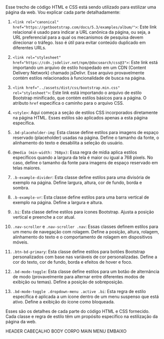 Esse trecho de código HTML e CSS está sendo utilizado para estilizar uma página da web. Vou explicar cada parte detalhadamente:

1. `<link rel="canonical" href="https://getbootstrap.com/docs/5.3/examples/album/">`: Este link relacional é usado para indicar a URL canônica da página, ou seja, a URL preferencial para a qual os mecanismos de pesquisa devem direcionar o tráfego. Isso é útil para evitar conteúdo duplicado em diferentes URLs.

2. `<link rel="stylesheet" href="https://cdn.jsdelivr.net/npm/@docsearch/css@3">`: Este link está importando um arquivo de estilo hospedado em um CDN (Content Delivery Network) chamado jsDelivr. Esse arquivo provavelmente contém estilos relacionados à funcionalidade de busca na página.

3. `<link href="../assets/dist/css/bootstrap.min.css" rel="stylesheet">`: Este link está importando o arquivo de estilo Bootstrap minificado, que contém estilos básicos para a página. O atributo `href` especifica o caminho para o arquivo CSS.

4. `<style>`: Aqui começa a seção de estilos CSS incorporados diretamente na página HTML. Esses estilos são aplicados apenas a esta página específica.

5. `.bd-placeholder-img`: Esta classe define estilos para imagens de espaço reservado (placeholder) usadas na página. Define o tamanho da fonte, o alinhamento do texto e desabilita a seleção do usuário.

6. `@media (min-width: 768px)`: Essa regra de mídia aplica estilos específicos quando a largura da tela é maior ou igual a 768 pixels. No caso, define o tamanho da fonte para imagens de espaço reservado em telas maiores.

7. `.b-example-divider`: Esta classe define estilos para uma divisória de exemplo na página. Define largura, altura, cor de fundo, borda e sombra.

8. `.b-example-vr`: Esta classe define estilos para uma barra vertical de exemplo na página. Define a largura e altura.

9. `.bi`: Esta classe define estilos para ícones Bootstrap. Ajusta a posição vertical e preenche a cor atual.

10. `.nav-scroller` e `.nav-scroller .nav`: Essas classes definem estilos para um menu de navegação com rolagem. Define a posição, altura, rolagem, alinhamento do texto e o comportamento de rolagem em dispositivos móveis.

11. `.btn-bd-primary`: Esta classe define estilos para botões Bootstrap personalizados com base nas variáveis de cor personalizadas. Define a cor do texto, cor de fundo, borda e efeitos de hover e foco.

12. `.bd-mode-toggle`: Esta classe define estilos para um botão de alternância de modo (provavelmente para alternar entre diferentes modos de exibição ou temas). Define a posição de sobreposição.

13. `.bd-mode-toggle .dropdown-menu .active .bi`: Esta regra de estilo específica é aplicada a um ícone dentro de um menu suspenso que está ativo. Define a exibição do ícone como bloqueada.

Esses são os detalhes de cada parte do código HTML e CSS fornecido. Cada classe e regra de estilo têm um propósito específico na estilização da página da web.



HEADER CABEÇALHO 
BODY CORPO
MAIN MENU EMBAIXO